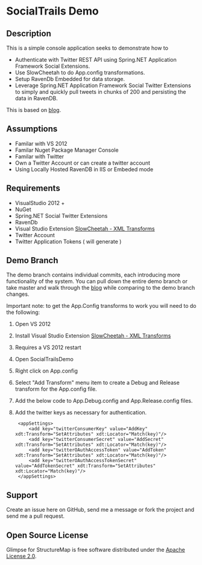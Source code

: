 SocialTrails Demo
============================

Description
-----------

This is a simple console application seeks to demonstrate how to 

* Authenticate with Twitter REST API using Spring.NET Application Framework Social Extensions.
* Use SlowCheetah to do App.config transformations.
* Setup RavenDb Embedded for data storage.
* Leverage Spring.NET Application Framework Social Twitter Extensions to simply and quickly pull tweets in chunks of 200 and persisting the data in RavenDB.

This is based on [blog]().

Assumptions
-------

* Familar with VS 2012
* Familar Nuget Package Manager Console
* Familar with Twitter
* Own a Twitter Account or can create a twitter account
* Using Locally Hosted RavenDB in IIS or Embeded mode

Requirements
-------

* VisualStudio 2012 +
* NuGet
* Spring.NET Social Twitter Extensions
* RavenDb
* Visual Studio Extension [SlowCheetah - XML Transforms](http://t.co/rtZChVnr0o)
* Twitter Account
* Twitter Application Tokens ( will generate )

Demo Branch
-------

The demo branch contains individual commits, each introducing more functionality of the system.  You can pull down the entire demo branch or take master and walk through the [blog]() 
while comparing to the demo branch changes.

Important note: to get the App.Config transforms to work you will need to do the following:

1. Open VS 2012
2. Install Visual Studio Extension [SlowCheetah - XML Transforms](http://t.co/rtZChVnr0o) 
3. Requires a VS 2012 restart
4. Open SocialTrailsDemo
5. Right click on App.config
6. Select "Add Transform" menu item to create a Debug and Release transform for the App.config file.
7. Add the below code to App.Debug.config and App.Release.config files.
8. Add the twitter keys as necessary for authentication.

		<appSettings>
			<add key="twitterConsumerKey" value="AddKey" xdt:Transform="SetAttributes" xdt:Locator="Match(key)"/>  
			<add key="twitterConsumerSecret" value="AddSecret" xdt:Transform="SetAttributes" xdt:Locator="Match(key)"/>
			<add key="twitterOAuthAccessToken" value="AddToken" xdt:Transform="SetAttributes" xdt:Locator="Match(key)"/>
			<add key="twitterOAuthAccessTokenSecret" value="AddTokenSecret" xdt:Transform="SetAttributes" xdt:Locator="Match(key)"/>
		</appSettings>

Support
-------

Create an issue here on GitHub, send me a message or fork the project and send me a pull request.

Open Source License
-------------------

Glimpse for StructureMap is free software distributed under the [Apache License 2.0](http://www.apache.org/licenses/LICENSE-2.0).

